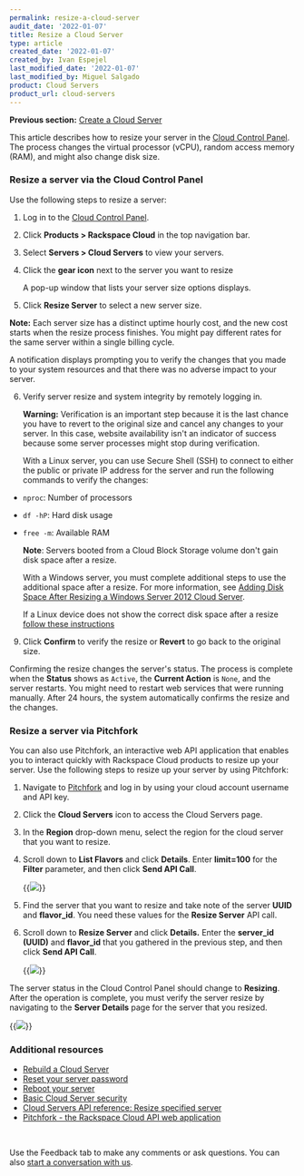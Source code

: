 ```yaml
---
permalink: resize-a-cloud-server
audit_date: '2022-01-07'
title: Resize a Cloud Server
type: article
created_date: '2022-01-07'
created_by: Ivan Espejel
last_modified_date: '2022-01-07'
last_modified_by: Miguel Salgado
product: Cloud Servers
product_url: cloud-servers
---
```


**Previous section:** [Create a Cloud Server](/support/how-to/create-a-cloud-server)

This article describes how to resize your server in the [Cloud Control Panel](https://login.rackspace.com). The process changes the virtual processor (vCPU), random access memory (RAM), and might also change disk size.

### Resize a server via the Cloud Control Panel

Use the following steps to resize a server:

1. Log in to the [Cloud Control Panel](https://login.rackspace.com).

2. Click **Products > Rackspace Cloud** in the top navigation bar. 

3. Select **Servers > Cloud Servers** to view your servers.

4. Click the **gear icon** next to the server you want to resize

   A pop-up window that lists your server size options displays.

5. Click **Resize Server** to select a new server size.

**Note:** Each server size has a distinct uptime hourly cost, and the new cost starts when the resize process finishes. You might pay different rates for the same server within a single billing cycle.

A notification displays prompting you to verify the changes that you made to your system resources and that there was no adverse impact to your server.

6. Verify server resize and system integrity by remotely logging in.

   **Warning:** Verification is an important step because it is the last chance you have to revert to the original size and cancel any changes to your server. In this case, website availability isn't an indicator of success because some server processes might stop during verification.

   With a Linux server, you can use Secure Shell (SSH) to connect to either the public or private IP address for the server and run the following commands to verify the changes: 

- `nproc`: Number of processors
- `df -hP`: Hard disk usage
- `free -m`: Available RAM

   **Note**: Servers booted from a Cloud Block Storage volume don't gain disk space after a resize.

   With a Windows server, you must complete additional steps to use the additional space after a resize. For more information, see [Adding Disk Space After Resizing a Windows Server 2012 Cloud Server](/support/how-to/adding-disk-space-after-resizing-a-windows-server-2012-cloud-server).

   If a Linux device does not show the correct disk space after a resize [follow these instructions](https://docs.rackspace.com/support/how-to/linux-device-does-not-show-the-correct-disk-space-after-a-resize/)

9. Click **Confirm** to verify the resize or **Revert** to go back to the original size.

Confirming the resize changes the server's status. The process is complete when the **Status** shows as `Active`, the **Current Action** is `None`, and the server restarts. You might need to restart web services that were running manually. After 24 hours, the system automatically confirms the resize and the changes.

### Resize a server via Pitchfork

You can also use Pitchfork, an interactive web API application that enables you
to interact quickly with Rackspace Cloud products to resize up your server.
Use the following steps to resize up your server by using Pitchfork:

1. Navigate to [Pitchfork](https://pitchfork.rax.io/) and log in by using
   your cloud account username and API key.

2. Click the **Cloud Servers** icon to access the Cloud Servers page.

3. In the **Region** drop-down menu, select the region for the cloud server
   that you want to resize.

4. Scroll down to **List Flavors** and click **Details**. Enter
   **limit=100** for the **Filter** parameter, and then click **Send API Call**.

   {{<image src="pitchfork-list-flavors.png">}}

5. Find the server that you want to resize and take note of the server
   **UUID** and **flavor_id**. You need these values for the **Resize Server** API call.

6. Scroll down to **Resize Server** and click **Details.** Enter
   the **server_id (UUID)** and **flavor_id** that you gathered in the previous
   step, and then click **Send API Call**.

   {{<image src="pitchfork-resize-server.png">}}

The server status in the Cloud Control Panel should change to **Resizing**.
After the operation is complete, you must verify the server resize by
navigating to the **Server Details** page for the server that you resized.

{{<image src="pitchfork-verify-resize.png">}}

### Additional resources

- [Rebuild a Cloud Server](/support/how-to/rebuild-a-cloud-server)
- [Reset your server password](/support/how-to/reset-your-server-password)
- [Reboot your server](/support/how-to/reboot-your-server)
- [Basic Cloud Server security](/support/how-to/basic-cloud-server-security)
- [Cloud Servers API reference: Resize specified server](https://docs.rackspace.com/docs/cloud-servers/v2/api-reference/svr-basic-operations/#resize-specified-server)
- [Pitchfork - the Rackspace Cloud API web application](/support/how-to/pitchfork-the-rackspace-cloud-api-web-application)

<br>
   
Use the Feedback tab to make any comments or ask questions. You can also [start a conversation with us](https://www.rackspace.com/contact).
